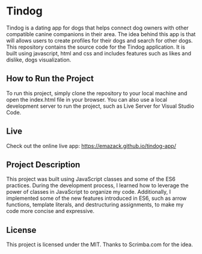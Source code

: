 # Tindog
Tindog is a dating app for dogs that helps connect dog owners with other compatible canine companions in their area. The idea behind this app is that will allows users to create profiles for their dogs and search for other dogs.
This repository contains the source code for the Tindog application. It is built using javascript, html and css and includes features such as likes and dislike, dogs visualization.

## How to Run the Project
To run this project, simply clone the repository to your local machine and open the index.html file in your browser. You can also use a local development server to run the project, such as Live Server for Visual Studio Code.

## Live
Check out the online live app:
https://emazack.github.io/tindog-app/

## Project Description
This project was built using JavaScript classes and some of the ES6 practices. During the development process, I learned how to leverage the power of classes in JavaScript to organize my code. Additionally, I implemented some of the new features introduced in ES6, such as arrow functions, template literals, and destructuring assignments, to make my code more concise and expressive.

## License
This project is licensed under the MIT. Thanks to Scrimba.com for the idea.






